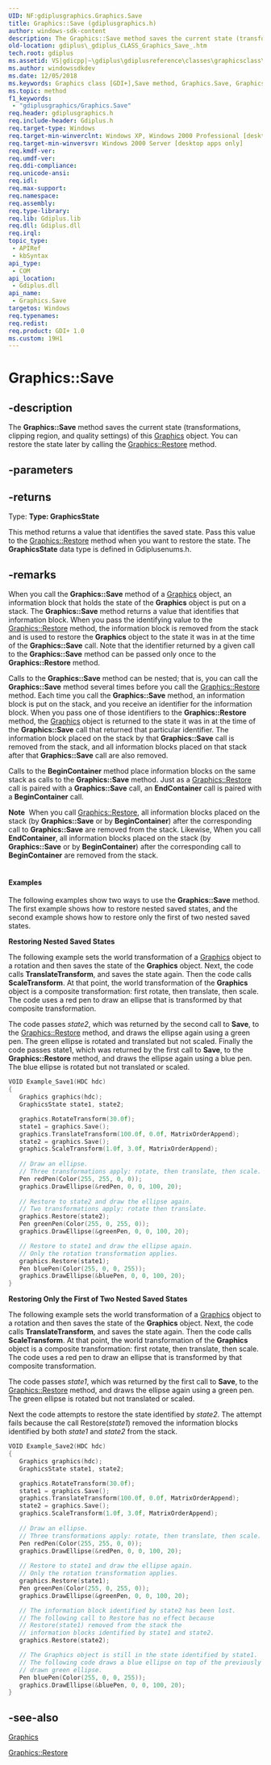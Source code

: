 ```yaml
---
UID: NF:gdiplusgraphics.Graphics.Save
title: Graphics::Save (gdiplusgraphics.h)
author: windows-sdk-content
description: The Graphics::Save method saves the current state (transformations, clipping region, and quality settings) of this Graphics object. You can restore the state later by calling the Graphics::Restore method.
old-location: gdiplus\_gdiplus_CLASS_Graphics_Save_.htm
tech.root: gdiplus
ms.assetid: VS|gdicpp|~\gdiplus\gdiplusreference\classes\graphicsclass\graphicsmethods\save.htm
ms.author: windowssdkdev
ms.date: 12/05/2018
ms.keywords: Graphics class [GDI+],Save method, Graphics.Save, Graphics::Save, Save, Save method [GDI+], Save method [GDI+],Graphics class, _gdiplus_CLASS_Graphics_Save_, gdiplus._gdiplus_CLASS_Graphics_Save_
ms.topic: method
f1_keywords: 
 - "gdiplusgraphics/Graphics.Save"
req.header: gdiplusgraphics.h
req.include-header: Gdiplus.h
req.target-type: Windows
req.target-min-winverclnt: Windows XP, Windows 2000 Professional [desktop apps only]
req.target-min-winversvr: Windows 2000 Server [desktop apps only]
req.kmdf-ver: 
req.umdf-ver: 
req.ddi-compliance: 
req.unicode-ansi: 
req.idl: 
req.max-support: 
req.namespace: 
req.assembly: 
req.type-library: 
req.lib: Gdiplus.lib
req.dll: Gdiplus.dll
req.irql: 
topic_type:
 - APIRef
 - kbSyntax
api_type:
 - COM
api_location:
 - Gdiplus.dll
api_name:
 - Graphics.Save
targetos: Windows
req.typenames: 
req.redist: 
req.product: GDI+ 1.0
ms.custom: 19H1
---
```


# Graphics::Save


## -description


The <b>Graphics::Save</b> method saves the current state (transformations, clipping region, and quality settings) of this <a href="https://docs.microsoft.com/windows/desktop/api/gdiplusgraphics/nl-gdiplusgraphics-graphics">Graphics</a> object. You can restore the state later by calling the <a href="https://docs.microsoft.com/windows/desktop/api/gdiplusgraphics/nf-gdiplusgraphics-graphics-restore">Graphics::Restore</a> method.


## -parameters






## -returns



Type: <strong>Type: <b>GraphicsState</b>
</strong>

This method returns a value that identifies the saved state. Pass this value to the <a href="https://docs.microsoft.com/windows/desktop/api/gdiplusgraphics/nf-gdiplusgraphics-graphics-restore">Graphics::Restore</a> method when you want to restore the state. The <b>GraphicsState</b> data type is defined in Gdiplusenums.h.




## -remarks



When you call the <b>Graphics::Save</b> method of a <a href="https://docs.microsoft.com/windows/desktop/api/gdiplusgraphics/nl-gdiplusgraphics-graphics">Graphics</a> object, an information block that holds the state of the <b>Graphics</b> object is put on a stack. The <b>Graphics::Save</b> method returns a value that identifies that information block. When you pass the identifying value to the <a href="https://docs.microsoft.com/windows/desktop/api/gdiplusgraphics/nf-gdiplusgraphics-graphics-restore">Graphics::Restore</a> method, the information block is removed from the stack and is used to restore the <b>Graphics</b> object to the state it was in at the time of the <b>Graphics::Save</b> call. Note that the identifier returned by a given call to the <b>Graphics::Save</b> method can be passed only once to the <b>Graphics::Restore</b> method.

Calls to the <b>Graphics::Save</b> method can be nested; that is, you can call the <b>Graphics::Save</b> method several times before you call the <a href="https://docs.microsoft.com/windows/desktop/api/gdiplusgraphics/nf-gdiplusgraphics-graphics-restore">Graphics::Restore</a> method. Each time you call the <b>Graphics::Save</b> method, an information block is put on the stack, and you receive an identifier for the information block. When you pass one of those identifiers to the <b>Graphics::Restore</b> method, the <a href="https://docs.microsoft.com/windows/desktop/api/gdiplusgraphics/nl-gdiplusgraphics-graphics">Graphics</a> object is returned to the state it was in at the time of the <b>Graphics::Save</b> call that returned that particular identifier. The information block placed on the stack by that <b>Graphics::Save</b> call is removed from the stack, and all information blocks placed on that stack after that <b>Graphics::Save</b> call are also removed.

Calls to the <b>BeginContainer</b> method place information blocks on the same stack as calls to the <b>Graphics::Save</b> method. Just as a <a href="https://docs.microsoft.com/windows/desktop/api/gdiplusgraphics/nf-gdiplusgraphics-graphics-restore">Graphics::Restore</a> call is paired with a <b>Graphics::Save</b> call, an <b>EndContainer</b> call is paired with a <b>BeginContainer</b> call.

<div class="alert"><b>Note</b>  When you call <a href="https://docs.microsoft.com/windows/desktop/api/gdiplusgraphics/nf-gdiplusgraphics-graphics-restore">Graphics::Restore</a>, all information blocks placed on the stack (by <b>Graphics::Save</b> or by <b>BeginContainer</b>) after the corresponding call to <b>Graphics::Save</b> are removed from the stack. Likewise, When you call <b>EndContainer</b>, all information blocks placed on the stack (by <b>Graphics::Save</b> or by <b>BeginContainer</b>) after the corresponding call to <b>BeginContainer</b> are removed from the stack.</div>
<div> </div>

#### Examples

The following examples show two ways to use the <b>Graphics::Save</b> method. The first example shows how to restore nested saved states, and the second example shows how to restore only the first of two nested saved states.

<b>Restoring Nested Saved States</b>

The following example sets the world transformation of a <a href="https://docs.microsoft.com/windows/desktop/api/gdiplusgraphics/nl-gdiplusgraphics-graphics">Graphics</a> object to a rotation and then saves the state of the <b>Graphics</b> object. Next, the code calls <b>TranslateTransform</b>, and saves the state again. Then the code calls <b>ScaleTransform</b>. At that point, the world transformation of the <b>Graphics</b> object is a composite transformation: first rotate, then translate, then scale. The code uses a red pen to draw an ellipse that is transformed by that composite transformation.

The code passes <i>state2</i>, which was returned by the second call to <b>Save</b>, to the <a href="https://docs.microsoft.com/windows/desktop/api/gdiplusgraphics/nf-gdiplusgraphics-graphics-restore">Graphics::Restore</a> method, and draws the ellipse again using a green pen. The green ellipse is rotated and translated but not scaled. Finally the code passes state1, which was returned by the first call to <b>Save</b>, to the <b>Graphics::Restore</b> method, and draws the ellipse again using a blue pen. The blue ellipse is rotated but not translated or scaled.


```cpp
VOID Example_Save1(HDC hdc)
{
   Graphics graphics(hdc);
   GraphicsState state1, state2;

   graphics.RotateTransform(30.0f);
   state1 = graphics.Save();
   graphics.TranslateTransform(100.0f, 0.0f, MatrixOrderAppend);
   state2 = graphics.Save();
   graphics.ScaleTransform(1.0f, 3.0f, MatrixOrderAppend);
   
   // Draw an ellipse. 
   // Three transformations apply: rotate, then translate, then scale.
   Pen redPen(Color(255, 255, 0, 0));
   graphics.DrawEllipse(&redPen, 0, 0, 100, 20);
 
   // Restore to state2 and draw the ellipse again. 
   // Two transformations apply: rotate then translate.
   graphics.Restore(state2);
   Pen greenPen(Color(255, 0, 255, 0));
   graphics.DrawEllipse(&greenPen, 0, 0, 100, 20);

   // Restore to state1 and draw the ellipse again. 
   // Only the rotation transformation applies.
   graphics.Restore(state1);
   Pen bluePen(Color(255, 0, 0, 255));
   graphics.DrawEllipse(&bluePen, 0, 0, 100, 20);
}

```


<b>Restoring Only the First of Two Nested Saved States</b>

The following example sets the world transformation of a <a href="https://docs.microsoft.com/windows/desktop/api/gdiplusgraphics/nl-gdiplusgraphics-graphics">Graphics</a> object to a rotation and then saves the state of the <b>Graphics</b> object. Next, the code calls <b>TranslateTransform</b>, and saves the state again. Then the code calls <b>ScaleTransform</b>. At that point, the world transformation of the <b>Graphics</b> object is a composite transformation: first rotate, then translate, then scale. The code uses a red pen to draw an ellipse that is transformed by that composite transformation.

The code passes <i>state1</i>, which was returned by the first call to <b>Save</b>, to the <a href="https://docs.microsoft.com/windows/desktop/api/gdiplusgraphics/nf-gdiplusgraphics-graphics-restore">Graphics::Restore</a> method, and draws the ellipse again using a green pen. The green ellipse is rotated but not translated or scaled. 

Next the code attempts to restore the state identified by <i>state2</i>. The attempt fails because the call Restore(<i>state1</i>) removed the information blocks identified by both <i>state1</i> and <i>state2</i> from the stack.


```cpp
VOID Example_Save2(HDC hdc)
{
   Graphics graphics(hdc);
   GraphicsState state1, state2;

   graphics.RotateTransform(30.0f);
   state1 = graphics.Save();
   graphics.TranslateTransform(100.0f, 0.0f, MatrixOrderAppend);
   state2 = graphics.Save();
   graphics.ScaleTransform(1.0f, 3.0f, MatrixOrderAppend);
   
   // Draw an ellipse. 
   // Three transformations apply: rotate, then translate, then scale.
   Pen redPen(Color(255, 255, 0, 0));
   graphics.DrawEllipse(&redPen, 0, 0, 100, 20);
 
   // Restore to state1 and draw the ellipse again. 
   // Only the rotation transformation applies.
   graphics.Restore(state1);
   Pen greenPen(Color(255, 0, 255, 0));
   graphics.DrawEllipse(&greenPen, 0, 0, 100, 20);

   // The information block identified by state2 has been lost.
   // The following call to Restore has no effect because
   // Restore(state1) removed from the stack the
   // information blocks identified by state1 and state2.
   graphics.Restore(state2);

   // The Graphics object is still in the state identified by state1.
   // The following code draws a blue ellipse on top of the previously
   // drawn green ellipse.
   Pen bluePen(Color(255, 0, 0, 255));
   graphics.DrawEllipse(&bluePen, 0, 0, 100, 20);
}

```





## -see-also




<a href="https://docs.microsoft.com/windows/desktop/api/gdiplusgraphics/nl-gdiplusgraphics-graphics">Graphics</a>



<a href="https://docs.microsoft.com/windows/desktop/api/gdiplusgraphics/nf-gdiplusgraphics-graphics-restore">Graphics::Restore</a>
 

 

